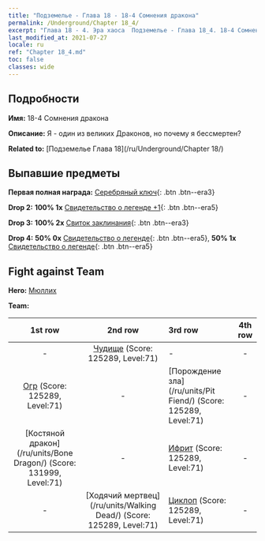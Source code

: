 ```yaml
---
title: "Подземелье - Глава 18 - 18-4 Сомнения дракона"
permalink: /Underground/Chapter 18_4/
excerpt: "Глава 18 - 4. Эра хаоса  Подземелье - Глава 18_4. 18-4 Сомнения дракона"
last_modified_at: 2021-07-27
locale: ru
ref: "Chapter 18_4.md"
toc: false
classes: wide
---
```


## Подробности

 **Имя:** 18-4 Сомнения дракона

 **Описание:** Я - один из великих Драконов, но почему я бессмертен?

 **Related to:** [Подземелье Глава 18](/ru/Underground/Chapter 18/)

## Выпавшие предметы

 **Первая полная награда:** [Серебряный ключ](/ItemsRU/con_693/){: .btn .btn--era3}

 **Drop 2:** **100% 1x** [Свидетельство о легенде +1](/ItemsRU/mat_74/){: .btn .btn--era5}

 **Drop 3:** **100% 2x** [Свиток заклинания](/ItemsRU/con_694/){: .btn .btn--era3}

 **Drop 4:** **50% 0x** [Свидетельство о легенде](/ItemsRU/mat_67/){: .btn .btn--era5}, **50% 1x** [Свидетельство о легенде](/ItemsRU/mat_67/){: .btn .btn--era5}


## Fight against Team
 **Hero:** [Мюллих](/ru/heroes/Mullich/)

 **Team:**


  | 1st row | 2nd row | 3rd row | 4th row |
  |:----:|:----:|:----|:----:|
  | - | [Чудище](/ru/units/Behemoth/) (Score: 125289, Level:71)  | - | - |
  | [Огр](/ru/units/Ogre/) (Score: 125289, Level:71)  | - | [Порождение зла](/ru/units/Pit Fiend/) (Score: 125289, Level:71)  | - |
  | [Костяной дракон](/ru/units/Bone Dragon/) (Score: 131999, Level:71)  | - | [Ифрит](/ru/units/Efreeti/) (Score: 125289, Level:71)  | - |
  | - | [Ходячий мертвец](/ru/units/Walking Dead/) (Score: 125289, Level:71)  | [Циклоп](/ru/units/Cyclops/) (Score: 125289, Level:71)  | - |


